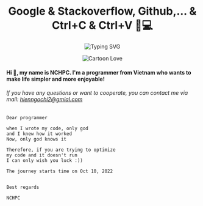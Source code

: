 
<div align="center">

# **Google & Stackoverflow, Github,... & Ctrl+C & Ctrl+V 🐧💻**

![Typing SVG](https://readme-typing-svg.herokuapp.com?font=Fira+Code&weight=700&size=25&pause=100&color=33B86F&center=true&vCenter=true&width=800&lines=Why+do+programmers+prefer+dark+mode%3F++;Because+light+attracts+bugs!)

![Cartoon Love](bug.gif)

</div>

<div align="left">

#### Hi 👋, my name is NCHPC. I'm a programmer from Vietnam who wants to make life simpler and more enjoyable!

###### If you have any questions or want to cooperate, you can contact me via mail: hienngochi2@gmial.com

```
Dear programmer

when I wrote my code, only god
and I knew how it worked
Now, only god knows it

Therefore, if you are trying to optimize
my code and it doesn't run
I can only wish you luck :))

The journey starts time on Oct 10, 2022
 
 
Best regards

NCHPC

```

